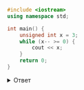 ```cpp 
#include <iostream> 
using namespace std; 

int main() { 
    unsigned int x = 3; 
    while (x-- >= 0) { 
        cout << x;
    } 
    return 0; 
} 
```


<details><summary>Ответ</summary>
<p>
infinite loop
</p>
</details>
